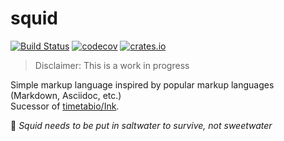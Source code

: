 # squid

[![Build Status](https://travis-ci.org/squid-lang/squid.svg?branch=master)](https://travis-ci.org/squid-lang/squid)
[![codecov](https://codecov.io/gh/squid-lang/squid/branch/master/graph/badge.svg)](https://codecov.io/gh/squid-lang/squid)
[![crates.io](https://img.shields.io/crates/v/squid.svg)](https://crates.io/crates/squid)

> Disclaimer: This is a work in progress

Simple markup language inspired by popular markup languages (Markdown, Asciidoc, etc.)  
Sucessor of [timetabio/Ink](https://github.com/timetabio/Ink).

🦑 *Squid needs to be put in saltwater to survive, not sweetwater*
